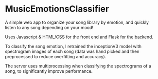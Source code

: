 # MusicEmotionsClassifier

A simple web app to organize your song library by emotion, and quickly listen to any song depending on your mood!

Uses Javascript & HTML/CSS for the front end and Flask for the backend.

To classify the song emotion, I retrained the inceptionV3 model with spectrogram images of each song (data was hand picked and then preprocessed to reduce overfitting and accuracy). 

The server uses multiprocessing when classifying the spectrograms of a song, to significantly improve performance.
